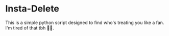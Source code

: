 # Insta-Delete
This is a simple python script designed to find who's treating you like a fan. I'm tired of that tbh 🤷‍♂️.
